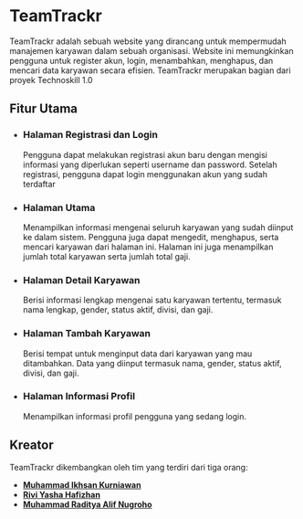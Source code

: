 # **TeamTrackr**

TeamTrackr adalah sebuah website yang dirancang untuk mempermudah manajemen karyawan dalam sebuah organisasi. Website ini memungkinkan pengguna untuk register akun, login, menambahkan, menghapus, dan mencari data karyawan secara efisien. TeamTrackr merupakan bagian dari proyek Technoskill 1.0

## **Fitur Utama**
* ### **Halaman Registrasi dan Login**
   Pengguna dapat melakukan registrasi akun baru dengan mengisi informasi yang diperlukan seperti username dan password. Setelah registrasi, pengguna dapat login menggunakan akun yang sudah terdaftar

* ### **Halaman Utama**
   Menampilkan informasi mengenai seluruh karyawan yang sudah diinput ke dalam sistem. Pengguna juga dapat mengedit, menghapus, serta mencari karyawan dari halaman ini. Halaman ini juga menampilkan jumlah total karyawan serta jumlah total gaji.

* ### **Halaman Detail Karyawan**
   Berisi informasi lengkap mengenai satu karyawan tertentu, termasuk nama lengkap, gender, status aktif, divisi, dan gaji.

* ### **Halaman Tambah Karyawan**
   Berisi tempat untuk menginput data dari karyawan yang mau ditambahkan. Data yang diinput termasuk nama, gender, status aktif, divisi, dan gaji.

* ### **Halaman Informasi Profil**
   Menampilkan informasi profil pengguna yang sedang login.

## **Kreator**
TeamTrackr dikembangkan oleh tim yang terdiri dari tiga orang:

* [**Muhammad Ikhsan Kurniawan**](https://github.com/esuuun)
* [**Rivi Yasha Hafizhan**](https://github.com/ssantario)
* [**Muhammad Raditya Alif Nugroho**](https://github.com/dityalif)